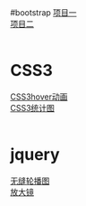 <div>
        #bootstrap
        <a href="Nightdya.github.io/bootstrap/practice01/项目考核/项目考核.html">项目一</a>
        <br />
        <a href="Nightdya.github.io/bootstrap/practice02/练习2.html">项目二</a>        
</div>
<br />
<div>
        <h1>CSS3</h1>
        <a href="Nightdya.github.io/CSS3/CSS3hover动画.html">CSS3hover动画</a>
        <br />
        <a href="Nightdya.github.io/CSS3/CSS3统计图.html">CSS3统计图</a>        
</div>
<br />
<div>
        <h1>jquery</h1>
        <a href="Nightdya.github.io/banner/无缝轮播图.html">无缝轮播图</a>
        <br />
        <a href="Nightdya.github.io/Magnifier/放大镜.html">放大镜</a>     
</div>

